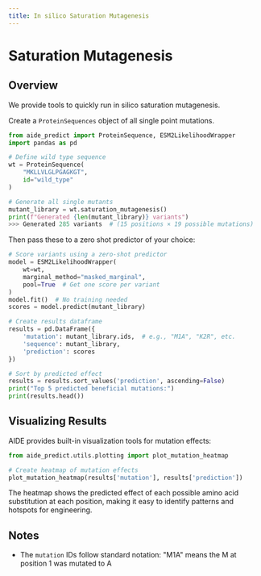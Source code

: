 ```yaml
---
title: In silico Saturation Mutagenesis
---
```

# Saturation Mutagenesis

## Overview

We provide tools to quickly run in silico saturation mutagenesis.


Create a `ProteinSequences` object of all single point mutations.

```python
from aide_predict import ProteinSequence, ESM2LikelihoodWrapper
import pandas as pd

# Define wild type sequence
wt = ProteinSequence(
    "MKLLVLGLPGAGKGT", 
    id="wild_type"
)

# Generate all single mutants
mutant_library = wt.saturation_mutagenesis()
print(f"Generated {len(mutant_library)} variants")
>>> Generated 285 variants  # (15 positions × 19 possible mutations)
```

Then pass these to a zero shot predictor of your choice:

```python
# Score variants using a zero-shot predictor
model = ESM2LikelihoodWrapper(
    wt=wt,
    marginal_method="masked_marginal",
    pool=True  # Get one score per variant
)
model.fit()  # No training needed
scores = model.predict(mutant_library)

# Create results dataframe
results = pd.DataFrame({
    'mutation': mutant_library.ids,  # e.g., "M1A", "K2R", etc.
    'sequence': mutant_library,
    'prediction': scores
})

# Sort by predicted effect
results = results.sort_values('prediction', ascending=False)
print("Top 5 predicted beneficial mutations:")
print(results.head())
```

## Visualizing Results

AIDE provides built-in visualization tools for mutation effects:

```python
from aide_predict.utils.plotting import plot_mutation_heatmap

# Create heatmap of mutation effects
plot_mutation_heatmap(results['mutation'], results['prediction'])
```

The heatmap shows the predicted effect of each possible amino acid substitution at each position, making it easy to identify patterns and hotspots for engineering.

## Notes
- The `mutation` IDs follow standard notation: "M1A" means the M at position 1 was mutated to A